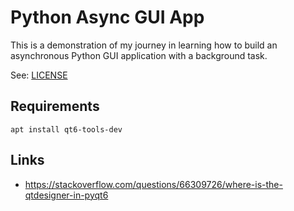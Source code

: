 # Python Async GUI App

This is a demonstration of my journey in learning how to build an asynchronous Python GUI application with a background task.

See: [LICENSE](LICENSE)

## Requirements
```shell
apt install qt6-tools-dev
```

## Links
* https://stackoverflow.com/questions/66309726/where-is-the-qtdesigner-in-pyqt6
